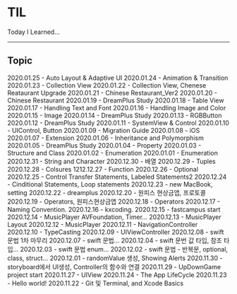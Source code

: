# TIL
Today I Learned...

---

## Topic
2020.01.25 - Auto Layout & Adaptive UI
2020.01.24 - Animation & Transition
2020.01.23 - Collection View
2020.01.22 - Collection View, Chenese Reataurant Upgrade
2020.01.21 - Chinese Restaurant_Ver2
2020.01.20 - Chinese Restaurant 
2020.01.19 - DreamPlus Study
2020.01.18 - Table View
2020.01.17 - Handling Text and Font
2020.01.16 - Handling Image and Color
2020.01.15 - Image
2020.01.14 - DreamPlus Study
2020.01.13 - RGBButton
2020.01.12 - DreamPlus Study
2020.01.11 - SystemView & Control
2020.01.10 - UIControl, Button
2020.01.09 - Migration Guide
2020.01.08 - iOS
2020.01.07 - Extension
2020.01.06 - Inheritance and Polymorphism
2020.01.05 - DreamPlus Study
2020.01.04 - Property
2020.01.03 - Structure and Class
2020.01.02 - Enumeration
2020.01.01 - Enumeration
2020.12.31 - String and Character
2020.12.30 - 배열
2020.12.29 - Tuples
2020.12.28 - Colsures
1212.12.27 - Function
2020.12.26 - Optional
2020.12.25 - Control Transfer Statements, Labeled Statements2
2020.12.24 - Cinditional Statements, Loop statements
2020.12.23 - new MacBook, setting
2020.12.22 - dreamplus
2020.12.20 - 원피스 현상금앱, 프로토콜
2020.12.19 - Operators, 원피스현상금앱
2020.12.18 - Operators
2020.12.17 - Naming Convention.
2020.12.16 - kxcoding.
2020.12.15 - fastcampus start
2020.12.14 - MusicPlayer AVFoundation, Timer...
2020.12.13 - MusicPlayer Layout
2020.12.12 - MusicPlayer
2020.12.11 - NavigationController
2020.12.10 - TypeCasting
2020.12.09 - UIViewController
2020.12.08 - swift 문법 1차 마무리
2020.12.07 - swift 문법...
2020.12.04 - swift 문번 값 타입, 참조 타입...
2020.12.03 - swift 문법 enum...
2020.12.02 - swift 문법 - 반복문, optional, class, struct...
2020.12.01 - randomValue 생성, Showing Alerts
2020.11.30 - storyboard에서 UI생성, Controller의 함수와 연결
2020.11.29 - UpDownGame project start
2020.11.27 - UIView
2020.11.24 - The App LifeCycle
2020.11.23 - Hello world!
2020.11.22 - Git 및 Terminal, and Xcode Basics
